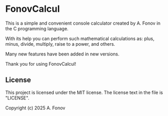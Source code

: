 # FonovCalcul

This is a simple and convenient console calculator created by A. Fonov in the C programming language.

With its help you can perform such mathematical calculations as: plus, minus, divide, multiply, raise to a power, and others.

Many new features have been added in new versions.

Thank you for using FonovCalcul!

## License

This project is licensed under the MIT license. The license text in the file is "LICENSE".


Copyright (c) 2025 A. Fonov
